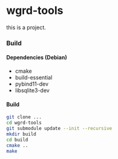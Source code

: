 # wgrd-tools

this is a project.

### Build

#### Dependencies (Debian)

- cmake
- build-essential
- pybind11-dev
- libsqlite3-dev

#### Build

```bash
git clone ...
cd wgrd-tools
git submodule update --init --recursive
mkdir build
cd build
cmake ..
make
```

